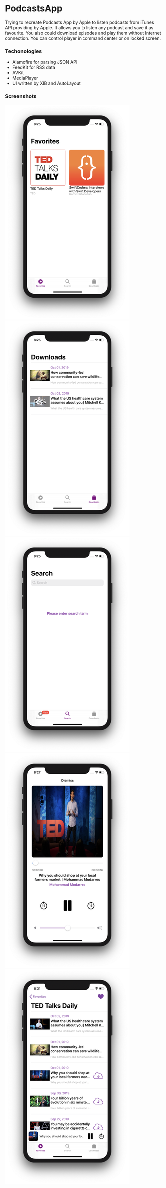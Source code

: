 # PodcastsApp
Trying to recreate Podcasts App by Apple to listen podcasts from iTunes API providing by Apple.
It allows you to listen any podcast and save it as favourite. You also could download episodes and play them without Internet connection. 
You can control player in command center or on locked screen.

### Techonologies
 - Alamofire for parsing JSON API
 - FeedKit for RSS data
 - AVKit 
 - MediaPlayer
 - UI written by XIB and AutoLayout
 
### Screenshots 
<img src="Podcasts/Screenshots/favorites.png" width=400 alt='Favourites screen'> <img src="Podcasts/Screenshots/downloads.png" width=400 alt='Downloads screen'>
<img src="Podcasts/Screenshots/search.png" width=400 alt='Search screen'>
<img src="Podcasts/Screenshots/pleyerFull.png" width=400 alt='Player screen'>
<img src="Podcasts/Screenshots/playerMin.png" width=400 alt='Minimazed player'>
